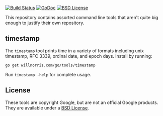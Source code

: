 [![Build Status](https://travis-ci.org/willnorris/tools.svg?branch=master)](https://travis-ci.org/willnorris/tools) [![GoDoc](https://godoc.org/willnorris.com/go/tools?status.svg)](https://godoc.org/willnorris.com/go/tools) [![BSD License](https://img.shields.io/badge/license-BSD-blue.svg?style=flat)](LICENSE)

This repository contains assorted command line tools that aren't quite big
enough to justify their own repository.

## timestamp ##

The `timestamp` tool prints time in a variety of formats including unix
timestamp, RFC 3339, ordinal date, and epoch days.  Install by running:

    go get willnorris.com/go/tools/timestamp

Run `timestamp -help` for complete usage.

## License ##

These tools are copyright Google, but are not an official Google products.
They are available under a [BSD License][].

[BSD License]: LICENSE

